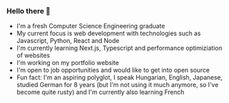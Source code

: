 ### Hello there 👋
- I'm a fresh Computer Science Engineering graduate
- My current focus is web development with technologies such as Javascript, Python, React and Node
- I'm currently learning Next.js, Typescript and performance optimiziation of websites
- I'm working on my portfolio website
- I'm open to job opportunities and would like to get into open source
- Fun fact: I'm an aspiring polyglot, I speak Hungarian, English, Japanese, studied German for 8 years (but I'm not using it much anymore, so I've become quite rusty) and I'm currently also learning French

<!--
**szric98/szric98** is a ✨ _special_ ✨ repository because its `README.md` (this file) appears on your GitHub profile.

Here are some ideas to get you started:

- 🔭 I’m currently working on ...
- 🌱 I’m currently learning ...
- 👯 I’m looking to collaborate on ...
- 🤔 I’m looking for help with ...
- 💬 Ask me about ...
- 📫 How to reach me: ...
- 😄 Pronouns: ...
- ⚡ Fun fact: ...
-->
